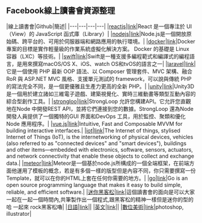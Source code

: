 
## Facebook線上讀書會資源整理

|線上讀書會|Github|簡述|
|---|---|---|---|
|[reactjs](https://www.facebook.com/groups/906048196159262/)|[link](https://github.com/onlinereadbook/bookreactjs)|React 是一個專注於 UI（View）的 JavaScript 函式庫（Library）|
|[nodejs](https://www.facebook.com/groups/207139586323090/)|[link](https://github.com/onlinereadbook/booknodejs)|Node.js是一個開放原始碼、跨平台的、可用於伺服器端和網路應用的執行環境。|
|[docker](https://www.facebook.com/groups/750311598438135/)|[link](https://github.com/onlinereadbook/bookdocker)|Docker 專案的目標是實作輕量級的作業系統虛擬化解決方案。 Docker 的基礎是 Linux 容器（LXC）等技術。|
|[swift](https://www.facebook.com/groups/238948643131478/)|[link](https://github.com/onlinereadbook/bookswift)|Swift是一種支援多編程範式和編譯式的編程語言，是用來撰寫macOS/OS X、iOS、watch OS和tvOS的語言之一|
|[laravel](https://www.facebook.com/groups/956973084383781/)|[link](https://github.com/onlinereadbook/booklaravel)|它是一個使用 PHP 最新 OOP 語法、以 Composer 管理套件、MVC 架構、融合 RoR 與 ASP.NET MVC 風格、支援單元測試的 framework，可以說與傳統 PHP 的寫法完全不同，是一個更優雅且生產力更高的全新 PHP。|
|[unity](https://www.facebook.com/groups/1606498833013546/)|[link](https://github.com/onlinereadbook/bookunity)|Unity3D是一個用於建立諸如三維電子遊戲、建築視覺化、實時三維動畫等類型互動內容的綜合型創作工具。|
|[strongloo](https://www.facebook.com/groups/568032146690485/)|[link]()|StrongLoop 允許您構建API。它允許您直觀地在Node 中開發REST API，並將它們連接到您的數據。StrongLoop 還為Node 開發人員提供了一個獨特的GUI 界面和DevOps 工具，用於監控、聚類和優化Node 應用程序。|
|[vue.js](https://www.facebook.com/groups/616281401885574/)|[link](https://github.com/onlinereadbook/bookvuejs)|Intuitive, Fast and Composable MVVM for building interactive interfaces.|
|[iot](https://www.facebook.com/groups/842415582524882/)|[link]()|The Internet of things, stylised Internet of Things (IoT), is the internetworking of physical devices, vehicles (also referred to as "connected devices" and "smart devices"), buildings and other items—embedded with electronics, software, sensors, actuators, and network connectivity that enable these objects to collect and exchange data.|
|[meteor](https://www.facebook.com/groups/930921220347797/)|[link](https://github.com/onlinereadbook/bookmeteor)|Meteor是一個基於node.js所構成的一個全端框架，在前端方面他運用了模板的概念，若是有多個一樣的版型但是內容不同，你只需要撰寫一份Template，就可以在你的HTML上套在任何你需要的地方。|
|[go](https://www.facebook.com/groups/1288435607857868/)|[link]()|Go is an open source programming language that makes it easy to build simple, reliable, and efficient software.|
|[迷你黑客松](https://www.facebook.com/groups/1274976625880806/)|[link](https://github.com/onlinereadbook/mini-hackathon)|這個讀書會的面向是可以大家一起在一起一個時間內,共筆製作出一個程式,跟黑客松的精神一樣但是迷你的型的 哈 一起來 rock黑客松嚕|
|[日語](https://www.facebook.com/groups/1113446758690591/)|[link](https://github.com/onlinereadbook/bookJapanese)||
|[英文](https://www.facebook.com/groups/1781798848754929/)|[link](https://github.com/onlinereadbook/bookenglish)||
|[數位美術](https://www.facebook.com/groups/670166459806094/)|[link]()|photoshop, illustrator|
